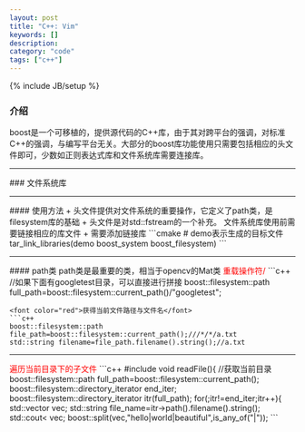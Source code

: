 ```yaml
--- 
layout: post 
title: "C++: Vim" 
keywords: [] 
description: 
category: "code" 
tags: ["c++"] 
--- 
```

{% include JB/setup %}
### 介绍
boost是一个可移植的，提供源代码的C++库，由于其对跨平台的强调，对标准C++的强调，与编写平台无关。大部分的boost库功能使用只需要包括相应的头文件即可，少数如正则表达式库和文件系统库需要连接库。
<hr />
### 文件系统库
<hr />
#### 使用方法
+ 头文件<boost/filesystem.hpp>提供对文件系统的重要操作，它定义了path类，是filesystem库的基础
+ 头文件<boost/filesystem/fstream.hpp>是对std::fstream的一个补充。
文件系统库使用前需要链接相应的库文件
+ 需要添加链接库
```cmake
# demo表示生成的目标文件
tar_link_libraries(demo boost_system boost_filesystem)
```
<hr />
#### path类
path类是最重要的类，相当于opencv的Mat类
<font color="red">重载操作符/</font>
```c++
//如果下面有googletest目录，可以直接进行拼接
boost::filesystem::path full_path=boost::filesystem::current_path()/"googletest";

```
<font color="red">获得当前文件路径与文件名</font>
```c++
boost::filesystem::path file_path=boost::filesystem::current_path();///*/*/a.txt
std::string filename=file_path.filename().string();//a.txt
```
<hr />
<font color="red">遍历当前目录下的子文件</font>
```c++
#include <boost/filesystem.hpp>
void readFile(){
	//获取当前目录
    boost::filesystem::path full_path=boost::filesystem::current_path();
    boost::filesystem::directory_iterator end_iter;
    boost::filesystem::directory_iterator itr(full_path);
    for(;itr!=end_iter;itr++){
        std::vector<std::string> vec;
        std::string file_name=itr->path().filename().string();
        std::cout<<file_name<<std::endl;
    }
}
```
#### 字符串分割
```
std::vector<std::string> vec;
boost::split(vec,"hello|world|beautiful",is_any_of("|"));
```

